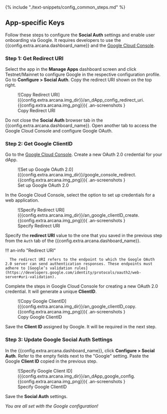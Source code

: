 {% include "./text-snippets/config_common_steps.md" %}

## App-specific Keys

Follow these steps to configure the **Social Auth** settings and enable user onboarding via Google. It requires developers to use the {{config.extra.arcana.dashboard_name}} and the [Google Cloud Console](http://console.cloud.google.com/apis/credentials).

### Step 1: Get Redirect URI 

Select the app in the **Manage Apps** dashboard screen and click Testnet/Mainnet to configure Google in the respective configuration profile.  Go to **Configure > Social Auth**. Copy the redirect URI shown on the top right.

<figure markdown="span">
  ![Copy Redirect URI]({{config.extra.arcana.img_dir}}/an_dApp_config_redirect_uri.{{config.extra.arcana.img_png}}){ .an-screenshots }
  <figcaption>Copy Redirect URI</figcaption>
</figure>

Do not close the **Social Auth** browser tab in the {{config.extra.arcana.dashboard_name}}. Open another tab to access the Google Cloud Console and configure Google OAuth. 

### Step 2: Get Google ClientID

Go to the [Google Cloud Console](http://console.cloud.google.com/apis/credentials). Create a new OAuth 2.0 credential for your dApp.

<figure markdown="span">
  ![Set up Google OAuth 2.0]({{config.extra.arcana.img_dir}}/google_console_redirect.{{config.extra.arcana.img_png}}){ .an-screenshots }
  <figcaption>Set up Google OAuth 2.0</figcaption>
</figure>

In the Google Cloud Console, select the option to set up credentials for a web application. 

<figure markdown="span">
  ![Specify Redirect URI]({{config.extra.arcana.img_dir}}/an_google_clientID_create.{{config.extra.arcana.img_png}}){ .an-screenshots }
  <figcaption>Specify Redirect URI</figcaption>
</figure>

Specify the **redirect URI** value to the one that you saved in the previous step from the `Auth` tab of the {{config.extra.arcana.dashboard_name}}. 

!!! an-info "Redirect URI"

      The redirect URI refers to the endpoint to which the Google OAuth 2.0 server can send authentication responses. These endpoints must adhere to [Google’s validation rules](https://developers.google.com/identity/protocols/oauth2/web-server#uri-validation).

Complete the steps in Google Cloud Console for creating a new OAuth 2.0 credential. It will generate a unique **ClientID**.

<figure markdown="span">
  ![Copy Google ClientID]({{config.extra.arcana.img_dir}}/an_google_clientID_copy.{{config.extra.arcana.img_png}}){ .an-screenshots }
  <figcaption>Copy Google ClientID</figcaption>
</figure>

Save the **Client ID** assigned by Google. It will be required in the next step.

### Step 3: Update Google Social Auth Settings

In the {{config.extra.arcana.dashboard_name}}, click **Configure > Social Auth**. Refer to the empty fields next to the "Google" setting. Paste the Google **Client ID** copied in the previous step. 

<figure markdown="span">
  ![Specify Google Client ID]({{config.extra.arcana.img_dir}}/an_dApp_google_config.{{config.extra.arcana.img_png}}){ .an-screenshots }
  <figcaption>Specify Google ClientID</figcaption>
</figure>

Save the **Social Auth** settings. 

*You are all set with the Google configuration!*
